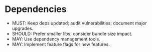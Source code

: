 # Dependencies

- MUST: Keep deps updated; audit vulnerabilities; document major upgrades.
- SHOULD: Prefer smaller libs; consider bundle size impact.
- MAY: Use dependency management tools.
- MAY: Implement feature flags for new features.

